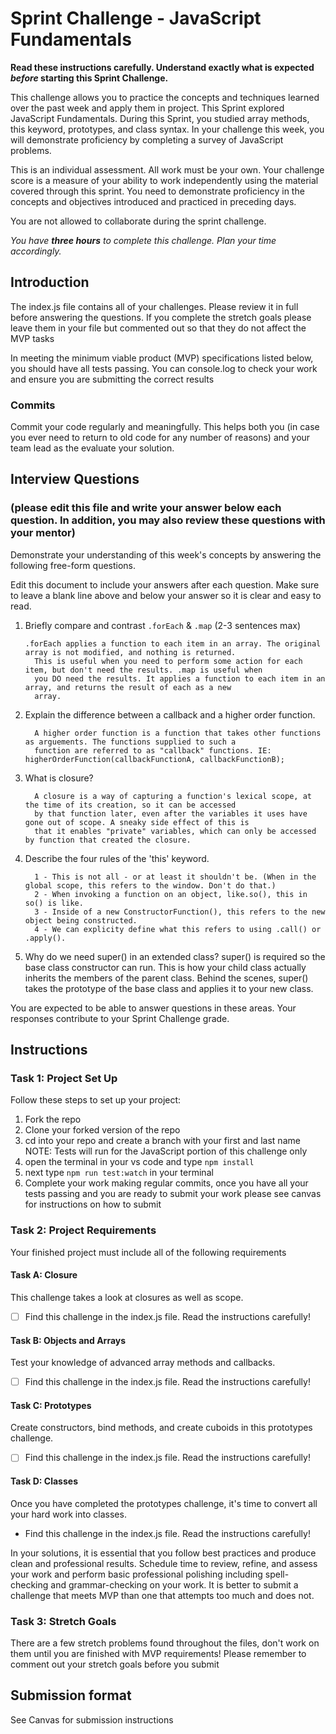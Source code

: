 # Sprint Challenge - JavaScript Fundamentals

**Read these instructions carefully. Understand exactly what is expected _before_ starting this Sprint Challenge.**

This challenge allows you to practice the concepts and techniques learned over the past week and apply them in project. This Sprint explored JavaScript Fundamentals. During this Sprint, you studied array methods, this keyword, prototypes, and class syntax. In your challenge this week, you will demonstrate proficiency by completing a survey of JavaScript problems.

This is an individual assessment. All work must be your own. Your challenge score is a measure of your ability to work independently using the material covered through this sprint. You need to demonstrate proficiency in the concepts and objectives introduced and practiced in preceding days.

You are not allowed to collaborate during the sprint challenge.

_You have **three hours** to complete this challenge. Plan your time accordingly._


## Introduction

The index.js file contains all of your challenges. Please review it in full before answering the questions. If you complete the stretch goals please leave them in your file but commented out so that they do not affect the MVP tasks

In meeting the minimum viable product (MVP) specifications listed below, you should have all tests passing. You can console.log to check your work and ensure you are submitting the correct results

### Commits

Commit your code regularly and meaningfully. This helps both you (in case you ever need to return to old code for any number of reasons) and your team lead as the evaluate your solution.

## Interview Questions
### (please edit this file and write your answer below each question. In addition, you may also review these questions with your mentor)
Demonstrate your understanding of this week's concepts by answering the following free-form questions.

Edit this document to include your answers after each question. Make sure to leave a blank line above and below your answer so it is clear and easy to read.

1. Briefly compare and contrast `.forEach` & `.map` (2-3 sentences max)

	   .forEach applies a function to each item in an array. The original array is not modified, and nothing is returned.
		 This is useful when you need to perform some action for each item, but don't need the results. .map is useful when
		 you DO need the results. It applies a function to each item in an array, and returns the result of each as a new
		 array.

2. Explain the difference between a callback and a higher order function.

		 A higher order function is a function that takes other functions as arguements. The functions supplied to such a
		 function are referred to as "callback" functions. IE: higherOrderFunction(callbackFunctionA, callbackFunctionB);

3. What is closure?

		 A closure is a way of capturing a function's lexical scope, at the time of its creation, so it can be accessed
		 by that function later, even after the variables it uses have gone out of scope. A sneaky side effect of this is
		 that it enables "private" variables, which can only be accessed by function that created the closure.

4. Describe the four rules of the 'this' keyword.

		 1 - This is not all - or at least it shouldn't be. (When in the global scope, this refers to the window. Don't do that.)
		 2 - When invoking a function on an object, like.so(), this in so() is like.
		 3 - Inside of a new ConstructorFunction(), this refers to the new object being constructed.
		 4 - We can explicity define what this refers to using .call() or .apply().

5. Why do we need super() in an extended class?
		 super() is required so the base class constructor can run. This is how your child class actually inherits the
		 members of the parent class. Behind the scenes, super() takes the prototype of the base class and applies it to
		 your new class.

You are expected to be able to answer questions in these areas. Your responses contribute to your Sprint Challenge grade.

## Instructions

### Task 1: Project Set Up

Follow these steps to set up your project:

1. Fork the repo
2. Clone your forked version of the repo
3. cd into your repo and create a branch with your first and last name
NOTE: Tests will run for the JavaScript portion of this challenge only
4. open the terminal in your vs code and type `npm install`
5. next type `npm run test:watch` in your terminal
6. Complete your work making regular commits, once you have all your tests passing and you are ready to submit your work please see canvas for instructions on how to submit

### Task 2: Project Requirements

Your finished project must include all of the following requirements

#### Task A: Closure

This challenge takes a look at closures as well as scope.
* [ ] Find this challenge in the index.js file. Read the instructions carefully!

#### Task B: Objects and Arrays

Test your knowledge of advanced array methods and callbacks.
* [ ] Find this challenge in the index.js file. Read the instructions carefully!

#### Task C: Prototypes

Create constructors, bind methods, and create cuboids in this prototypes challenge.
* [ ] Find this challenge in the index.js file. Read the instructions carefully!

#### Task D: Classes

Once you have completed the prototypes challenge, it's time to convert all your hard work into classes.
* Find this challenge in the index.js file. Read the instructions carefully!

In your solutions, it is essential that you follow best practices and produce clean and professional results. Schedule time to review, refine, and assess your work and perform basic professional polishing including spell-checking and grammar-checking on your work. It is better to submit a challenge that meets MVP than one that attempts too much and does not.

### Task 3: Stretch Goals

There are a few stretch problems found throughout the files, don't work on them until you are finished with MVP requirements! Please remember to comment out your stretch goals before you submit

## Submission format

See Canvas for submission instructions

